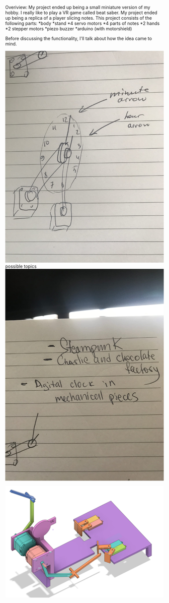 Overiview: My project ended up being a small miniature version of my hobby. I really like to play a VR game called beat saber. My project ended up being a replica of a player slicing notes. This project consists of the following parts:
    *body
    *stand
    *4 servo motors
    *4 parts of notes
    *2 hands
    *2 stepper motors
    *piezo buzzer
    *arduino (with motorshield)

Before discussing the functionality, I'll talk about how the idea came to mind. 

![final project](https://github.com/neonovi/MachineLab/blob/master/finalProject/image.jpg)
possible topics
![possible topics](https://github.com/neonovi/MachineLab/blob/master/finalProject/image2.jpg)

![final_project](https://github.com/neonovi/MachineLab/blob/master/finalProject/final_project.png)
